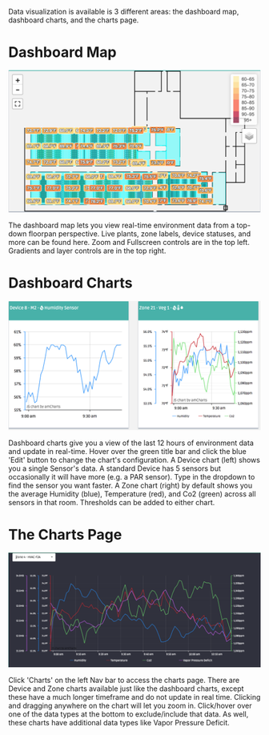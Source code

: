 Data visualization is available is 3 different areas: the dashboard map, dashboard charts, and the charts page.

# Dashboard Map

![](view-data-1.png)

The dashboard map lets you view real-time environment data from a top-down floorpan perspective. Live plants, zone labels, device statuses, and more can be found here. Zoom and Fullscreen controls are in the top left. Gradients and layer controls are in the top right.



# Dashboard Charts

![](view-data-2.png)

Dashboard charts give you a view of the last 12 hours of environment data and update in real-time. Hover over the green title bar and click the blue 'Edit' button to change the chart's configuration. A Device chart (left) shows you a single Sensor's data. A standard Device has 5 sensors but occasionally it will have more (e.g. a PAR sensor). Type in the dropdown to find the sensor you want faster. A Zone chart (right) by default shows you the average Humidity (blue), Temperature (red), and Co2 (green) across all sensors in that room. Thresholds can be added to either chart.



# The Charts Page

![](view-data-3.png)

Click 'Charts' on the left Nav bar to access the charts page. There are Device and Zone charts available just like the dashboard charts, except these have a much longer timeframe and do not update in real time. Clicking and dragging anywhere on the chart will let you zoom in. Click/hover over one of the data types at the bottom to exclude/include that data. As well, these charts have additional data types like Vapor Pressure Deficit.